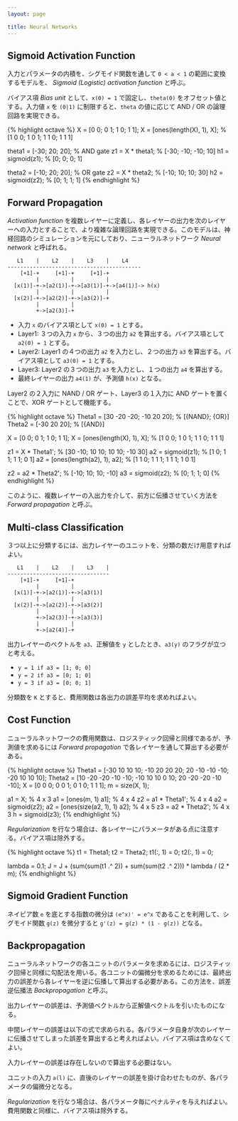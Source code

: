 ```yaml
---
layout: page

title: Neural Networks
---
```


<script type="text/x-mathjax-config">
  MathJax.Hub.Config({ tex2jax: { inlineMath: [['$','$'], ["\\(","\\)"]] } });
</script>
<script type="text/javascript"
  src="http://cdn.mathjax.org/mathjax/latest/MathJax.js?config=TeX-AMS_HTML">
</script>

## Sigmoid Activation Function

入力とパラメータの内積を、シグモイド関数を通して `0 < a < 1` の範囲に変換するモデルを、 _Sigmoid (Logistic) activation function_ と呼ぶ。

<script type="math/tex; mode=display" id="MathJax-Element-logistic_unit">
g(z) = \frac{1}{1 + e^{-z} } \\
h_{\theta}(x) = g({\theta}^{T} x) \\
</script>

バイアス項 _Bias unit_ として、`x(0) = 1` で固定し、`theta(0)` をオフセット値とする。入力値 `x` を `(0|1)` に制限すると、`theta` の値に応じて AND / OR の論理回路を実現できる。

{% highlight octave %}
X = [0 0; 0 1; 1 0; 1 1];
X = [ones(length(X), 1), X];         % [1 0 0; 1 0 1; 1 1 0; 1 1 1]

theta1 = [-30; 20; 20];              % AND gate
z1 = X * theta1;                     % [-30; -10; -10; 10]
h1 = sigmoid(z1);                    % [0; 0; 0; 1]

theta2 = [-10; 20; 20];              % OR gate
z2 = X * theta2;                     % [-10; 10; 10; 30]
h2 = sigmoid(z2);                    % [0; 1; 1; 1]
{% endhighlight %}

## Forward Propagation

_Activation function_ を複数レイヤーに定義し、各レイヤーの出力を次のレイヤーへの入力とすることで、より複雑な論理回路を実現できる。このモデルは、神経回路のシミュレーションを元にしており、ニューラルネットワーク _Neural network_ と呼ばれる。

       L1    |    L2    |    L3    |    L4
    ------------------------------------------
        [+1]-+     [+1]-+     [+1]-+
             |          |          |
      [x(1)]-+->[a2(1)]-+->[a3(1)]-+->[a4(1)]-> h(x)
             |          |          |
      [x(2)]-+->[a2(2)]-+->[a3(2)]-+
             |          |
             +->[a2(3)]-+


<script type="math/tex; mode=display" id="MathJax-Element-neural_network_layer2">
\begin{align}
\text{Input} \quad & \left\{
  \begin{array}{l l}
    x_0 = 1 \\
    x_1 \in \mathbb{R} \\
    x_2 \in \mathbb{R} \\
  \end{array}
\right. \\

\text{Layer1} \quad & \left\{
  \begin{array}{l l}
    {\Theta}^{(1)} \in \mathbb{R}^{3 \times 3} \\
    a^{(2)}_0 = 1 \\
    a^{(2)}_{1} = g({ {\Theta}^{(1)}_{1,0} } x_0 + { {\Theta}^{(1)}_{1,1} } x_1 + { {\Theta}^{(1)}_{1,2} x_2 }) \\
    a^{(2)}_{2} = g({ {\Theta}^{(1)}_{2,0} } x_0 + { {\Theta}^{(1)}_{2,1} } x_1 + { {\Theta}^{(1)}_{2,2} x_2 }) \\
    a^{(2)}_{3} = g({ {\Theta}^{(1)}_{3,0} } x_0 + { {\Theta}^{(1)}_{3,1} } x_1 + { {\Theta}^{(1)}_{3,2} x_2 }) \\
  \end{array}
\right. \\

\text{Layer2} \quad & \left\{
  \begin{array}{l l}
    {\Theta}^{(2)} \in \mathbb{R}^{2 \times 4} \\
    a^{(3)}_0 = 1 \\
    a^{(3)}_{1} = g({\Theta}^{(2)}_{1,0} a^{(2)}_0 + {\Theta}^{(2)}_{1,1} a^{(2)}_1 + {\Theta}^{(2)}_{1,2} a^{(2)}_2 + {\Theta}^{(2)}_{1,3} a^{(2)}_3) \\
    a^{(3)}_{2} = g({\Theta}^{(2)}_{2,0} a^{(2)}_0 + {\Theta}^{(2)}_{2,1} a^{(2)}_1 + {\Theta}^{(2)}_{2,2} a^{(2)}_2 + {\Theta}^{(2)}_{2,3} a^{(2)}_3) \\
  \end{array}
\right. \\

\text{Layer3} \quad & \left\{
  \begin{array}{l l}
    {\Theta}^{(3)} \in \mathbb{R}^{1 \times 3} \\
    a^{(4)}_1 = g({\Theta}^{(3)}_{1,0} a^{(3)}_0 + {\Theta}^{(3)}_{1,1} a^{(3)}_1 + {\Theta}^{(3)}_{1,2} a^{(3)}_2) \\
    h_{\Theta}(x) = a^{(4)}_1 \\
  \end{array}
\right. \\

\end{align}
</script>

* 入力 `x` のバイアス項として `x(0) = 1` とする。
* Layer1: ３つの入力 `x` から、３つの出力 `a2` を算出する。バイアス項として `a2(0) = 1` とする。
* Layer2: Layer1 の４つの出力 `a2` を入力とし、２つの出力 `a3` を算出する。バイアス項として `a3(0) = 1` とする。
* Layer3: Layer2 の３つの出力 `a3` を入力とし、１つの出力 `a4` を算出する。
* 最終レイヤーの出力 `a4(1)` が、予測値 `h(x)` となる。

Layer2 の２入力に NAND / OR ゲート、Layer3 の１入力に AND ゲートを置くことで、XOR ゲートとして機能する。

{% highlight octave %}
Theta1 = [30 -20 -20; -10 20 20];    % [{NAND}; {OR}]
Theta2 = [-30 20 20];                % [{AND}]

X = [0 0; 0 1; 1 0; 1 1];
X = [ones(length(X), 1), X];         % [1 0 0; 1 0 1; 1 1 0; 1 1 1]

z1 = X * Theta1';                    % [30 -10; 10 10; 10 10; -10 30]
a2 = sigmoid(z1);                    % [1 0; 1 1; 1 1; 0 1]
a2 = [ones(length(a2), 1), a2];      % [1 1 0; 1 1 1; 1 1 1; 1 0 1]

z2 = a2 * Theta2';                   % [-10; 10; 10; -10]
a3 = sigmoid(z2);                    % [0; 1; 1; 0]
{% endhighlight %}

このように、複数レイヤーの入出力を介して、前方に伝播させていく方法を _Forward propagation_ と呼ぶ。

## Multi-class Classification

３つ以上に分類するには、出力レイヤーのユニットを、分類の数だけ用意すればよい。

       L1    |    L2    |    L3    |
    --------------------------------
        [+1]-+     [+1]-+
             |          |
      [x(1)]-+->[a2(1)]-+->[a3(1)]
             |          |
      [x(2)]-+->[a2(2)]-+->[a3(2)]
             |          |
             +->[a2(3)]-+->[a3(3)]
             |          |
             +->[a2(4)]-+

出力レイヤーのベクトルを `a3`、正解値を `y` としたとき、`a3(y)` のフラグが立つと考える。

* `y = 1 if a3 = [1; 0; 0]`
* `y = 2 if a3 = [0; 1; 0]`
* `y = 3 if a3 = [0; 0; 1]`

分類数を `K` とすると、費用関数は各出力の誤差平均を求めればよい。

<script type="math/tex; mode=display" id="MathJax-Element-backprop_cost">
a = h_{\Theta}(x) \in \mathbb{R}^{K}\\
J(\Theta) = \frac{1}{m} {\sum_{i=1}^{m}} {\sum_{k=1}^{K}} [ -log(a_{i,k})(y_{i,k}) - log(1 - a_{i,k}) (1 - y_{i,k}) ] \\
</script>

## Cost Function

ニューラルネットワークの費用関数は、ロジスティック回帰と同様であるが、予測値を求めるには _Forward propagation_ で各レイヤーを通して算出する必要がある。

{% highlight octave %}
Theta1 = [-30 10 10 10; -10 20 20 20; 20 -10 -10 -10; -20 10 10 10];
Theta2 = [10 -20 -20 -10 -10; -10 10 10 0 10; 20 -20 -20 -10 -10];
X = [0 0 0; 0 0 1; 0 1 0; 1 1 1];
m = size(X, 1);

a1 = X;                         % 4 x 3
a1 = [ones(m, 1) a1];           % 4 x 4
z2 = a1 * Theta1';              % 4 x 4
a2 = sigmoid(z2);
a2 = [ones(size(a2, 1), 1) a2]; % 4 x 5
z3 = a2 * Theta2';              % 4 x 3
h = sigmoid(z3);
{% endhighlight %}

_Regularization_ を行なう場合は、各レイヤーにパラメータがある点に注意する。バイアス項は除外する。

<script type="math/tex; mode=display" id="MathJax-Element-backprop_cost_reg">
J(\Theta) = J(\Theta) + \frac{\lambda}{2m} \sum_{l=1}^{L-1} \sum_{i=1}^{sl} \sum_{j=1}^{sl+1} ({\Theta}_{j,i}^{(l)})^2 \\
{\scriptsize \text{$L = $ the number of layers}} \\
{\scriptsize \text{$sl = $ the number of parameters of the layer $l$}} \\
</script>

{% highlight octave %}
t1 = Theta1;
t2 = Theta2;
t1(:, 1) = 0;
t2(:, 1) = 0;

lambda = 0.1;
J = J + (sum(sum(t1 .^ 2)) + sum(sum(t2 .^ 2))) * lambda / (2 * m);
{% endhighlight %}

## Sigmoid Gradient Function

ネイピア数 `e` を底とする指数の微分は `(e^x)' = e^x` であることを利用して、シグモイド関数 `g(z)` を微分すると `g'(z) = g(z) * (1 - g(z))` となる。

<script type="math/tex; mode=display" id="MathJax-Element-sigmoid_partial_simplify">
g(z) = \frac{1}{1 + e^{-z}} \\

\begin{align}

& \left\{
\begin{array}{l l}
x = -z \\
u = 1 + e^{x} \\
g'(u) = (u^{-1})' = -1 \cdot u^{-2} = -(1 + e^{-z})^{-2} \\
u' = (1 + e^{x})' = (e^{x})'(-z)' = (e^{x})(-1) = -e^{-z} \\
\end{array}
\right. \\

\end{align} \\

</script>
<script type="math/tex; mode=display" id="MathJax-Element-sigmoid_gradient">
\begin{align}
g'(z) & = g'(u) \cdot u' = -(1 + e^{-z})^{-2} \cdot -e^{-z}\\
      & = \frac{e^{-z}}{(1 + e^{-z})^2} \\
      & = \frac{1}{1 + e^{-z}} \left( \frac{1 + e^{-z}}{1 + e^{-z}} - \frac{1}{1 + e^{-z}} \right) \\
      & = \frac{1}{1 + e^{-z}} \left( 1 - \frac{1}{1 + e^{-z}} \right) \\
      & = g(z)(1 - g(z)) \\
g'(0) & = g(0)(1 - g(0)) = 0.5 \cdot 0.5 = 0.25 \\
\end{align} \\
</script>

## Backpropagation

ニューラルネットワークの各ユニットのパラメータを求めるには、ロジスティック回帰と同様に勾配法を用いる。各ユニットの偏微分を求めるためには、最終出力の誤差から各レイヤーを逆に伝播して算出する必要がある。この方法を、誤差逆伝播法 _Backpropagation_ と呼ぶ。

出力レイヤーの誤差は、予測値ベクトルから正解値ベクトルを引いたものになる。

<script type="math/tex; mode=display" id="MathJax-Element-backprop_error_output">
\delta^{(L)}_{k} = a^{(L)}_{k} - y_{k}\\
</script>

中間レイヤーの誤差は以下の式で求められる。各パラメータ自身が次のレイヤーに伝播させてしまった誤差を算出すると考えればよい。バイアス項は含めなくてよい。

<script type="math/tex; mode=display" id="MathJax-Element-backprop_error_hidden">
\delta^{(l)} = ({\Theta}^{(l)})^{T} \delta^{(l+1)} .* g'(z^{(l)}) \quad {\scriptsize \text{(Remove $\delta^{(l)}_0$)}} \\

\left\{
  \begin{array}{l l}
    \delta^{(l)}_1 = ({\Theta}^{(l)}_{1,1} \delta^{(l+1)}_{1} + {\Theta}^{(l)}_{2,1} \delta^{(l+1)}_{2} + {\Theta}^{(l)}_{3,1} \delta^{(l+1)}_{3} \ldots) \cdot g'(z^{(l)}_1) \\
    \delta^{(l)}_2 = ({\Theta}^{(l)}_{1,2} \delta^{(l+1)}_{1} + {\Theta}^{(l)}_{2,2} \delta^{(l+1)}_{2} + {\Theta}^{(l)}_{3,2} \delta^{(l+1)}_{3} \ldots) \cdot g'(z^{(l)}_2) \\
    \delta^{(l)}_3 = ({\Theta}^{(l)}_{1,3} \delta^{(l+1)}_{1} + {\Theta}^{(l)}_{2,3} \delta^{(l+1)}_{2} + {\Theta}^{(l)}_{3,3} \delta^{(l+1)}_{3} \ldots) \cdot g'(z^{(l)}_3) \\
  \end{array} \\
\right. \\
</script>

入力レイヤーの誤差は存在しないので算出する必要はない。

ユニットの入力 `a(l)` に、直後のレイヤーの誤差を掛け合わせたものが、各パラメータの偏微分となる。

<script type="math/tex; mode=display" id="MathJax-Element-backprop_grad">
\Delta^{(l)} = \Delta^{(l)} + \delta^{(l+1)}(a^{(l)})^{T} \\
\frac{\partial J(\Theta)}{\partial \Theta^{(l)}_{i,j}} = D^{(l)}_{i,j} = a^{(l)}_{j} \delta^{(l+1)}_{i} = \frac{1}{m} \Delta^{(l)}_{i,j} \\
</script>

_Regularization_ を行なう場合は、各パラメータ毎にペナルティを与えればよい。費用関数と同様に、バイアス項は除外する。

<script type="math/tex; mode=display" id="MathJax-Element-backprop_grad_reg">
D^{(l)}_{i,j} = D^{(l)}_{i,j} + \frac{\lambda}{m} \Theta^{(l)}_{i,j} \\
</script>
